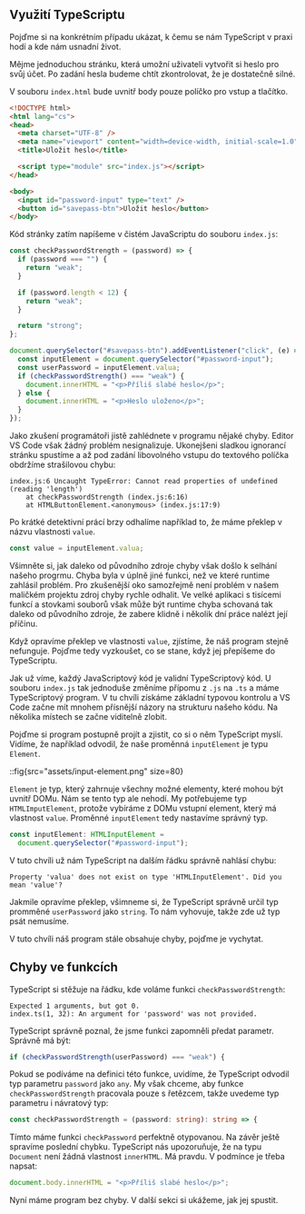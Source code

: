 ## Využití TypeScriptu

Pojďme si na konkrétním případu ukázat, k čemu se nám TypeScript v praxi hodí a kde nám usnadní život.

Mějme jednoduchou stránku, která umožní uživateli vytvořit si heslo pro svůj účet. Po zadání hesla budeme chtít zkontrolovat, že je dostatečně silné.

V souboru `index.html` bude uvnitř body pouze políčko pro vstup a tlačítko.

```html
<!DOCTYPE html>
<html lang="cs">
<head>
  <meta charset="UTF-8" />
  <meta name="viewport" content="width=device-width, initial-scale=1.0" />
  <title>Uložit heslo</title>

  <script type="module" src="index.js"></script>
</head>

<body>
  <input id="password-input" type="text" />
  <button id="savepass-btn">Uložit heslo</button>
</body>
```

Kód stránky zatím napíšeme v čistém JavaScriptu do souboru `index.js`:

```js
const checkPasswordStrength = (password) => {
  if (password === "") {
    return "weak";
  }

  if (password.length < 12) {
    return "weak";
  }

  return "strong";
};

document.querySelector("#savepass-btn").addEventListener("click", (e) => {
  const inputElement = document.querySelector("#password-input");
  const userPassword = inputElement.valua;
  if (checkPasswordStrength() === "weak") {
    document.innerHTML = "<p>Příliš slabé heslo</p>";
  } else {
    document.innerHTML = "<p>Heslo uloženo</p>";
  }
});
```

Jako zkušení programátoři jistě zahlédnete v programu nějaké chyby. Editor VS Code však žádný problém nesignalizuje. Ukonejšeni sladkou ignorancí stránku spustíme a až pod zadání libovolného vstupu do textového políčka obdržíme strašilovou chybu:

```
index.js:6 Uncaught TypeError: Cannot read properties of undefined (reading 'length')
    at checkPasswordStrength (index.js:6:16)
    at HTMLButtonElement.<anonymous> (index.js:17:9)
```

Po krátké detektivní prácí brzy odhalíme například to, že máme překlep v názvu vlastnosti `value`.

```js
const value = inputElement.valua;
```

Všimněte si, jak daleko od původního zdroje chyby však došlo k selhání našeho progrmu. Chyba byla v úplně jiné funkci, než ve které runtime zahlásil problém. Pro zkušenější oko samozřejmě není problém v našem maličkém projektu zdroj chyby rychle odhalit. Ve velké aplikaci s tisícemi funkcí a stovkami souborů však může být runtime chyba schovaná tak daleko od původního zdroje, že zabere klidně i několik dní práce nalézt její příčinu.

Když opravíme překlep ve vlastnosti `value`, zjístíme, že náš program stejně nefunguje. Pojďme tedy vyzkoušet, co se stane, když jej přepíšeme do TypeScriptu.

Jak už víme, každý JavaScriptový kód je validní TypeScriptový kód. U souboru `index.js` tak jednoduše změníme přípomu z `.js` na `.ts` a máme TypeScriptový program. V tu chvíli získáme základní typovou kontrolu a VS Code začne mít mnohem přísnější názory na strukturu našeho kódu. Na několika místech se začne viditelně zlobit.

Pojďme si program postupně projít a zjistit, co si o něm TypeScript myslí. Vidíme, že například odvodil, že naše proměnná `inputElement` je typu `Element`.

::fig{src="assets/input-element.png" size=80}

`Element` je typ, který zahrnuje všechny možné elementy, které mohou být uvnitř DOMu. Nám se tento typ ale nehodí. My potřebujeme typ `HTMLImputElement`, protože vybíráme z DOMu vstupní element, který má vlastnost `value`. Proměnné `inputElement` tedy nastavíme správný typ.

```ts
const inputElement: HTMLInputElement =
  document.querySelector("#password-input");
```

V tuto chvíli už nám TypeScript na dalším řádku správně nahlásí chybu:

```
Property 'valua' does not exist on type 'HTMLInputElement'. Did you mean 'value'?
```

Jakmile opravíme překlep, všimneme si, že TypeScript správně určil typ promměné `userPassword` jako `string`. To nám vyhovuje, takže zde už typ psát nemusíme.

V tuto chvíli náš program stále obsahuje chyby, pojďme je vychytat.

## Chyby ve funkcích

TypeScript si stěžuje na řádku, kde voláme funkci `checkPasswordStrength`:

```
Expected 1 arguments, but got 0.
index.ts(1, 32): An argument for 'password' was not provided.
```

TypeScript správně poznal, že jsme funkci zapomněli předat parametr. Správně má být:

```ts
if (checkPasswordStrength(userPassword) === "weak") {
```

Pokud se podíváme na definici této funkce, uvidíme, že TypeScript odvodil typ parametru `password` jako `any`. My však chceme, aby funkce `checkPasswordStrength` pracovala pouze s řetězcem, takže uvedeme typ parametru i návratový typ:

```ts
const checkPasswordStrength = (password: string): string => {
```

Tímto máme funkci `checkPassword` perfektně otypovanou. Na závěr ještě spravíme poslední chybku. TypeScript nás upozoruňuje, že na typu `Document` není žádná vlastnost `innerHTML`. Má pravdu. V podmínce je třeba napsat:

```ts
document.body.innerHTML = "<p>Příliš slabé heslo</p>";
```

Nyní máme program bez chyby. V další sekci si ukážeme, jak jej spustit.
